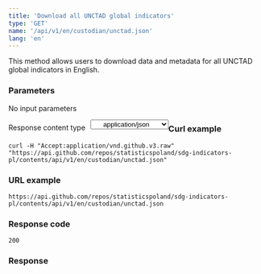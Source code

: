 ```yaml
---
title: 'Download all UNCTAD global indicators'
type: 'GET'
name: '/api/v1/en/custodian/unctad.json'
lang: 'en'
---
```


This method allows users to download data and metadata for all UNCTAD global indicators in English.

### Parameters

<p>No input parameters</p>

<p style='float:left;margin-top: 7px;'>Response content type</p>
<select style='float:left;padding: 0px 15px;width: 155px;margin-left: 10px;text-align-last: center;'>
  <option>application/json</option>
</select>

<div id='example1'>

<h3 id="przykładowy-curl">Curl example</h3>

<p><code class="highlighter-rouge">curl -H "Accept:application/vnd.github.v3.raw" "https://api.github.com/repos/statisticspoland/sdg-indicators-pl/contents/api/v1/en/custodian/unctad.json"</code></p>

<h3 id="przykładowy-url">URL example</h3>

<p><code class="highlighter-rouge">https://api.github.com/repos/statisticspoland/sdg-indicators-pl/contents/api/v1/en/custodian/unctad.json</code></p>

<h3 id="przykładowy-kod-odpowiedzi">Response code</h3>

<p><code class="highlighter-rouge">200</code></p>

<h3 id="przykładowa-odpowiedź">Response</h3>

<p><code class="highlighter-rouge" id="show-data-en-unctad">
</code></p>

</div>

<script>

$.getJSON('https://sdg.gov.pl/api/v1/en/custodian/unctad.json', function(data) {
    $('#show-data-en-unctad').html(JSON.stringify(data, null, 2));
});

</script>
